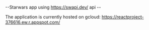 --Starwars app using https://swapi.dev/ api --

The application is currently hosted on gcloud:
https://reactproject-376616.ew.r.appspot.com/


